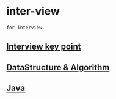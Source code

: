 # inter-view
```md
for interview.
```

## [Interview key point](interview/README.md)

## [DataStructure & Algorithm](ds-algo/README.md)
## [Java]()
